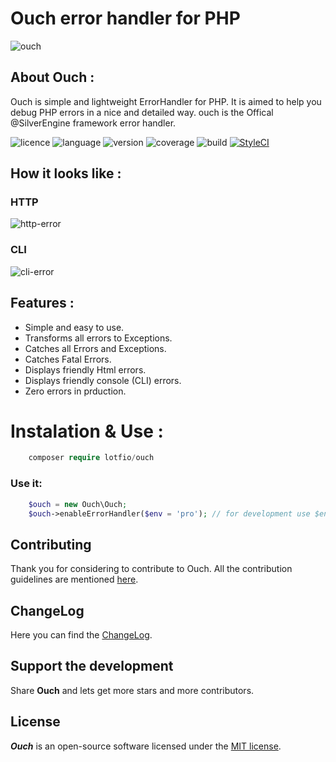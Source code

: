 # Ouch error handler for PHP
![ouch](https://user-images.githubusercontent.com/18489496/36539671-dbf89a76-17d7-11e8-99e1-b372935b83c4.png)

## About Ouch :

   Ouch is simple and lightweight ErrorHandler for PHP. It is aimed to help you debug PHP
    errors in a nice and detailed way.
    ouch is the Offical @SilverEngine framework error handler.


![licence](https://img.shields.io/badge/Licence-MIT-yellow.svg)
![language](https://img.shields.io/badge/PHP-7-blue.svg)
![version](https://img.shields.io/badge/Version-0.3.1-red.svg)
![coverage](https://img.shields.io/badge/coverage-30%25-blue.svg)
![build](https://travis-ci.org/lotfio/ouch.svg?branch=develop)
[![StyleCI](https://github.styleci.io/repos/117599927/shield?branch=develop)](https://github.styleci.io/repos/117599927)

## How it looks like :
 ### HTTP
   ![http-error](https://github.com/lotfio/ouch/blob/develop/docs/ouch.png)
 ### CLI
   ![cli-error](https://github.com/lotfio/ouch/blob/develop/docs/console.png)
 
## Features :
- Simple and easy to use.
- Transforms all errors to Exceptions.
- Catches all Errors and Exceptions.
- Catches Fatal Errors.
- Displays friendly Html errors.
- Displays friendly console (CLI) errors.
- Zero errors in prduction.

# Instalation & Use :
```php
    composer require lotfio/ouch
```

### Use it:
```php
    $ouch = new Ouch\Ouch;
    $ouch->enableErrorHandler($env = 'pro'); // for development use $env = 'dev';
```


## Contributing

Thank you for considering to contribute to Ouch. All the contribution guidelines are mentioned [here](CONTRIBUTE.md).

## ChangeLog

Here you can find the [ChangeLog](CHANGELOG.md).

## Support the development
Share **Ouch** and lets get more stars and more contributors.

## License

***Ouch*** is an open-source software licensed under the [MIT license](LICENSE).
